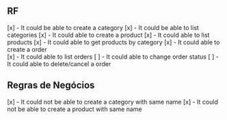 ## RF

[x] - It could be able to create a category
[x] - It could be able to list categories
[x] - It could able to create a product
[x] - It could able to list products
[x] - It could able to get products by category
[x] - It could able to create a order  
[x] - It could able to list orders
[ ] - It could able to change order status
[ ] - It could able to delete/cancel a order

## Regras de Negócios

[x] - It could not be able to create a category with same name
[x] - It could not be able to create a product with same name
